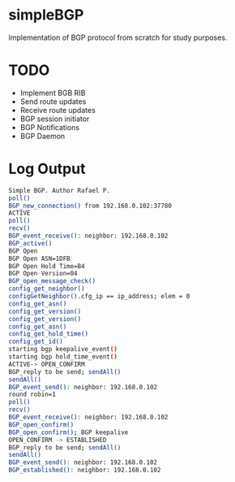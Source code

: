 # simpleBGP
Implementation of BGP protocol from scratch for study purposes.

# TODO
- Implement BGB RIB
- Send route updates
- Receive route updates
- BGP session initiator
- BGP Notifications
- BGP Daemon

# Log Output
```bash
Simple BGP. Author Rafael P.
poll()
BGP_new_connection() from 192.168.0.102:37780
ACTIVE
poll()
recv()
BGP_event_receive(): neighbor: 192.168.0.102
BGP_active()
BGP Open
BGP Open ASN=1DFB
BGP Open Hold Time=B4
BGP Open Version=04
BGP_open_message_check()
config_get_neighbor()
configGetNeighbor().cfg_ip == ip_address; elem = 0
config_get_asn()
config_get_version()
config_get_version()
config_get_asn()
config_get_hold_time()
config_get_id()
starting bgp keepalive_event()
starting bgp hold_time_event()
ACTIVE-> OPEN_CONFIRM
BGP_reply to be send; sendAll()
sendAll()
BGP_event_send(): neighbor: 192.168.0.102
round robin=1
poll()
recv()
BGP_event_receive(): neighbor: 192.168.0.102
BGP_open_confirm()
BGP_open_confirm(); BGP keepalive
OPEN_CONFIRM -> ESTABLISHED
BGP_reply to be send; sendAll()
sendAll()
BGP_event_send(): neighbor: 192.168.0.102
BGP_established(): neighbor: 192.168.0.102
```
